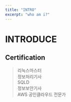 ```yaml
---
title: "INTRO"
excerpt: "who am i?"
---
```

# INTRODUCE
## Certification
> 리눅스마스터  
> 정보처리기사  
> SQLD  
> 정보보안기사  
> AWS 공인클라우드 전문가  
